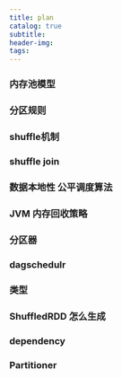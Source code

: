 ```yaml
---
title: plan
catalog: true
subtitle:
header-img:
tags:
---
```


### 内存池模型

### 分区规则

### shuffle机制

### shuffle  join

### 数据本地性 公平调度算法

### JVM 内存回收策略

### 分区器

### dagschedulr

###  类型

### ShuffledRDD 怎么生成

### dependency

### Partitioner